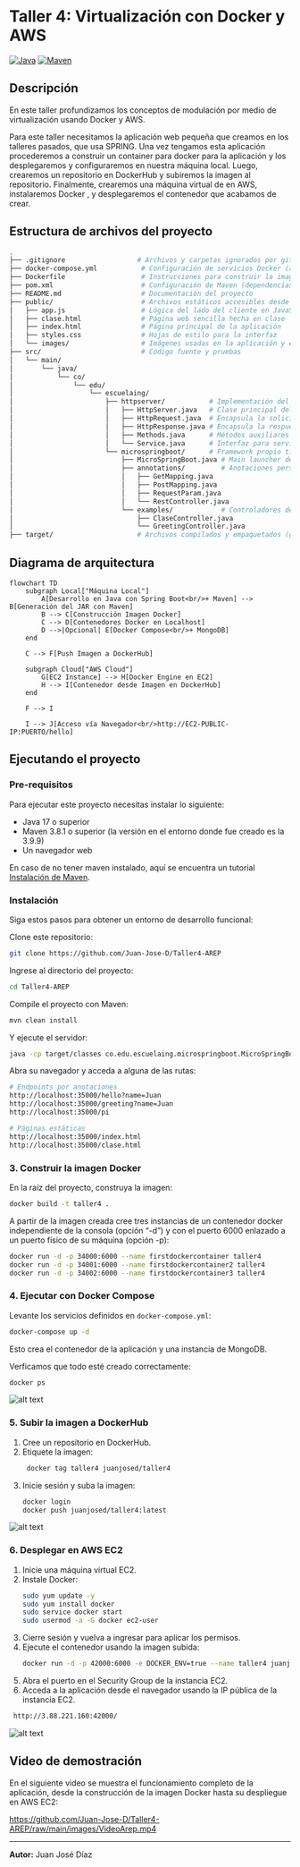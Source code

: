 # Taller 4: Virtualización con Docker y AWS

[![Java](https://img.shields.io/badge/Java-17%2B-blue.svg)](https://www.oracle.com/java/)
[![Maven](https://img.shields.io/badge/Maven-Build-brightgreen.svg)](https://maven.apache.org/)


## Descripción

En este taller profundizamos los conceptos de modulación por medio de virtualización usando Docker y AWS.


Para este taller necesitamos la aplicación web pequeña que creamos en los talleres pasados, que usa SPRING. Una vez tengamos esta aplicación procederemos a construir un container para docker para la aplicación y los desplegaremos y configuraremos en nuestra máquina local. Luego, crearemos un repositorio en DockerHub y subiremos la imagen al repositorio. Finalmente, crearemos una máquina virtual de en AWS, instalaremos Docker , y desplegaremos el contenedor que acabamos de crear.

## Estructura de archivos del proyecto

```bash
.
├── .gitignore                  # Archivos y carpetas ignorados por git
├── docker-compose.yml           # Configuración de servicios Docker (app y base de datos)
├── Dockerfile                   # Instrucciones para construir la imagen Docker de la app
├── pom.xml                      # Configuración de Maven (dependencias y build)
├── README.md                    # Documentación del proyecto
├── public/                      # Archivos estáticos accesibles desde el navegador
│   ├── app.js                   # Lógica del lado del cliente en JavaScript
│   ├── clase.html               # Página web sencilla hecha en clase
│   ├── index.html               # Página principal de la aplicación
│   ├── styles.css               # Hojas de estilo para la interfaz
│   └── images/                  # Imágenes usadas en la aplicación y el README
├── src/                         # Código fuente y pruebas
│   └── main/
│       └── java/
│           └── co/
│               └── edu/
│                   └── escuelaing/
│                       ├── httpserver/           # Implementación del servidor HTTP propio
│                       │   ├── HttpServer.java   # Clase principal del servidor
│                       │   ├── HttpRequest.java  # Encapsula la solicitud HTTP
│                       │   ├── HttpResponse.java # Encapsula la respuesta HTTP
│                       │   ├── Methods.java      # Métodos auxiliares
│                       │   └── Service.java      # Interfaz para servicios
│                       └── microspringboot/      # Framework propio tipo Spring
│                           ├── MicroSpringBoot.java # Main launcher del framework
│                           ├── annotations/         # Anotaciones personalizadas
│                           │   ├── GetMapping.java
│                           │   ├── PostMapping.java
│                           │   ├── RequestParam.java
│                           │   └── RestController.java
│                           └── examples/            # Controladores de ejemplo
│                               ├── ClaseController.java
│                               └── GreetingController.java
├── target/                     # Archivos compilados y empaquetados (generado por Maven)
```

## Diagrama de arquitectura

```mermaid
flowchart TD
    subgraph Local["Máquina Local"]
        A[Desarrollo en Java con Spring Boot<br/>+ Maven] --> B[Generación del JAR con Maven]
        B --> C[Construcción Imagen Docker]
        C --> D[Contenedores Docker en Localhost]
        D -->|Opcional| E[Docker Compose<br/>+ MongoDB]
    end

    C --> F[Push Imagen a DockerHub]

    subgraph Cloud["AWS Cloud"]
        G[EC2 Instance] --> H[Docker Engine en EC2]
        H --> I[Contenedor desde Imagen en DockerHub]
    end

    F --> I

    I --> J[Acceso vía Navegador<br/>http://EC2-PUBLIC-IP:PUERTO/hello]

```
## Ejecutando el proyecto

### Pre-requisitos

Para ejecutar este proyecto necesitas instalar lo siguiente:

- Java 17 o superior
- Maven 3.8.1 o superior (la versión en el entorno donde fue creado es la 3.9.9)
- Un navegador web
  
En caso de no tener maven instalado, aquí se encuentra un tutorial [Instalación de Maven](https://es.stackoverflow.com/questions/65317/como-instalar-maven-en-windows). 

### Instalación

Siga estos pasos para obtener un entorno de desarrollo funcional:

Clone este repositorio:

```bash
git clone https://github.com/Juan-Jose-D/Taller4-AREP
```

Ingrese al directorio del proyecto:

```bash
cd Taller4-AREP
```

Compile el proyecto con Maven:

```bash
mvn clean install
```

Y ejecute el servidor:

```bash
java -cp target/classes co.edu.escuelaing.microspringboot.MicroSpringBoot
```


Abra su navegador y acceda a alguna de las rutas:

```bash
# Endpoints por anotaciones
http://localhost:35000/hello?name=Juan
http://localhost:35000/greeting?name=Juan
http://localhost:35000/pi

# Páginas estáticas
http://localhost:35000/index.html
http://localhost:35000/clase.html
```

### 3. Construir la imagen Docker

En la raíz del proyecto, construya la imagen:

```sh
docker build -t taller4 .
```

A partir de la imagen creada cree tres instancias de un contenedor docker independiente de la consola (opción “-d”) y con el puerto 6000 enlazado a un puerto físico de su máquina (opción -p):


```sh
docker run -d -p 34000:6000 --name firstdockercontainer taller4
docker run -d -p 34001:6000 --name firstdockercontainer2 taller4
docker run -d -p 34002:6000 --name firstdockercontainer3 taller4
```



### 4. Ejecutar con Docker Compose

Levante los servicios definidos en `docker-compose.yml`:

```sh
docker-compose up -d
```

Esto crea el contenedor de la aplicación y una instancia de MongoDB.

Verficamos que todo esté creado correctamente:

```sh
docker ps
```

![alt text](/images/image.png)


### 5. Subir la imagen a DockerHub


1. Cree un repositorio en DockerHub.
2. Etiquete la imagen:
   ```sh
    docker tag taller4 juanjosed/taller4
   ```
3. Inicie sesión y suba la imagen:
   ```sh
   docker login
   docker push juanjosed/taller4:latest
   ```

![alt text](/images/image-1.png)

### 6. Desplegar en AWS EC2

1. Inicie una máquina virtual EC2.
2. Instale Docker:
   ```sh
   sudo yum update -y
   sudo yum install docker
   sudo service docker start
   sudo usermod -a -G docker ec2-user
   ```
3. Cierre sesión y vuelva a ingresar para aplicar los permisos.
4. Ejecute el contenedor usando la imagen subida:
   ```sh
   docker run -d -p 42000:6000 -e DOCKER_ENV=true --name taller4 juanjosed/taller4
   ```
5. Abra el puerto en el Security Group de la instancia EC2.
6. Acceda a la aplicación desde el navegador usando la IP pública de la instancia EC2.

  ```sh
   http://3.88.221.160:42000/
   ```
![alt text](/images/image-2.png)

## Video de demostración

En el siguiente video se muestra el funcionamiento completo de la aplicación, desde la construcción de la imagen Docker hasta su despliegue en AWS EC2:

https://github.com/Juan-Jose-D/Taller4-AREP/raw/main/images/VideoArep.mp4

---

**Autor:** Juan José Díaz